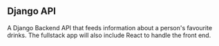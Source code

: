 ## Django API
A Django Backend API that feeds information about a person's favourite drinks. The fullstack app will also include React to handle the front end.

